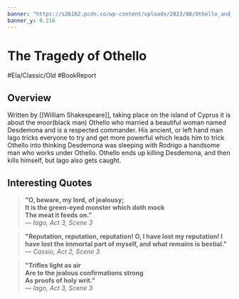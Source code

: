 ```yaml
---
banner: "https://s26162.pcdn.co/wp-content/uploads/2023/08/Othello_and_Desdemona_by_Daniel_Maclis.jpeg"
banner_y: 0.216
---
```

# The Tragedy of Othello 
#Ela/Classic/Old #BookReport 

## Overview

Written by [[William Shakespeare]], taking place on the island of Cyprus it is about the moor(black man) Othello who married a beautiful woman named Desdemona and is a respected commander. His ancient, or left hand man Iago tricks everyone to try and get more powerful which leads him to trick Othello into thinking Desdemona was sleeping with Rodrigo a handsome man who works under Othello. Othello ends up killing Desdemona, and then kills himself, but Iago also gets caught.

## Interesting Quotes 

> **"O, beware, my lord, of jealousy;  
> It is the green-eyed monster which doth mock  
> The meat it feeds on."**  
— _Iago, Act 3, Scene 3_

> **"Reputation, reputation, reputation! O, I have lost my reputation! I have lost the immortal part of myself, and what remains is bestial."**  
— _Cassio, Act 2, Scene 3_

> **"Trifles light as air  
> Are to the jealous confirmations strong  
> As proofs of holy writ."**  
— _Iago, Act 3, Scene 3_

